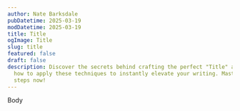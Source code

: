 ```yaml
---
author: Nate Barksdale
pubDatetime: 2025-03-19
modDatetime: 2025-03-19
title: Title
ogImage: Title
slug: title
featured: false
draft: false
description: Discover the secrets behind crafting the perfect "Title" and learn
  how to apply these techniques to instantly elevate your writing. Master simple
  steps now!
---
```

Body